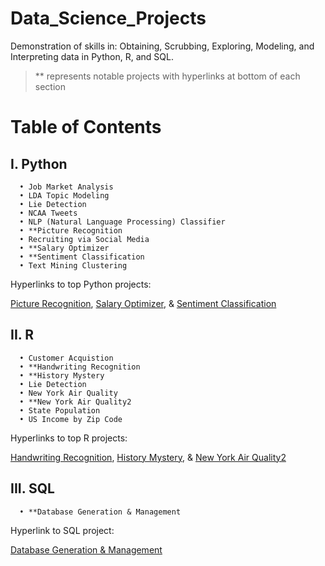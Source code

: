 # Data_Science_Projects
Demonstration of skills in: Obtaining, Scrubbing, Exploring, Modeling, and Interpreting data in Python, R, and SQL.
   > ** represents notable projects with hyperlinks at bottom of each section 

# Table of Contents
   ## I. Python
      • Job Market Analysis
      • LDA Topic Modeling
      • Lie Detection
      • NCAA Tweets
      • NLP (Natural Language Processing) Classifier
      • **Picture Recognition
      • Recruiting via Social Media
      • **Salary Optimizer
      • **Sentiment Classification
      • Text Mining Clustering
   
   
Hyperlinks to top Python projects:

[Picture Recognition](https://github.com/darrellnelson2/Data_Science_Projects/tree/master/Python/Picture_Recognition),
[Salary Optimizer](https://github.com/darrellnelson2/Data_Science_Projects/tree/master/Python/Salary_Optimizer), &
[Sentiment Classification](https://github.com/darrellnelson2/Data_Science_Projects/tree/master/Python/Sentiment_Classification)
   ## II. R
      • Customer Acquistion
      • **Handwriting Recognition
      • **History Mystery
      • Lie Detection
      • New York Air Quality
      • **New York Air Quality2
      • State Population
      • US Income by Zip Code
         
Hyperlinks to top R projects:

[Handwriting Recognition](https://github.com/darrellnelson2/Data_Science_Projects/tree/master/R/Handwriting_Recognition),
[History Mystery](https://github.com/darrellnelson2/Data_Science_Projects/tree/master/R/History_Mystery), &
[New York Air Quality2](https://github.com/darrellnelson2/Data_Science_Projects/tree/master/R/New_York_Air_Quality2.pdf)
      

          
   ## III. SQL
      • **Database Generation & Management
      
 Hyperlink to SQL project:

[Database Generation & Management](https://github.com/darrellnelson2/Data_Science_Projects/tree/master/SQL/Database_Generation_%26_Management)
